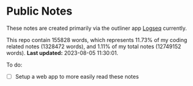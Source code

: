 # Public Notes

These notes are created primarily via the outliner app [Logseq](https://github.com/logseq/logseq) currently.

This repo contain 155828 words, which represents 11.73% of my coding related notes (1328472 words), and 1.11% of my total notes (12749152 words). **Last updated:** 2023-08-05 11:30:01. 

To do:

- [ ] Setup a web app to more easily read these notes

